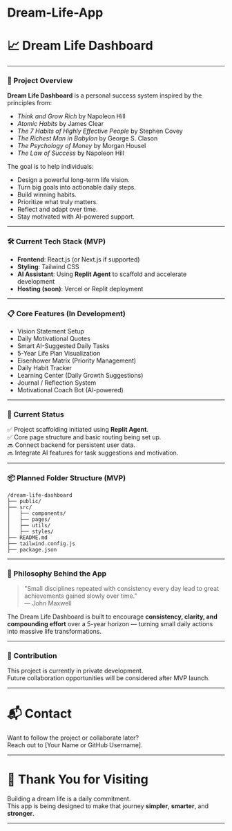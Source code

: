 # Dream-Life-App

# 📈 Dream Life Dashboard

---

### 🚀 Project Overview

**Dream Life Dashboard** is a personal success system inspired by the principles from:

- *Think and Grow Rich* by Napoleon Hill  
- *Atomic Habits* by James Clear  
- *The 7 Habits of Highly Effective People* by Stephen Covey  
- *The Richest Man in Babylon* by George S. Clason  
- *The Psychology of Money* by Morgan Housel  
- *The Law of Success* by Napoleon Hill  

The goal is to help individuals:
- Design a powerful long-term life vision.
- Turn big goals into actionable daily steps.
- Build winning habits.
- Prioritize what truly matters.
- Reflect and adapt over time.
- Stay motivated with AI-powered support.

---

### 🛠 Current Tech Stack (MVP)

- **Frontend**: React.js (or Next.js if supported)  
- **Styling**: Tailwind CSS  
- **AI Assistant**: Using **Replit Agent** to scaffold and accelerate development  
- **Hosting (soon)**: Vercel or Replit deployment

---

### 📋 Core Features (In Development)

- Vision Statement Setup
- Daily Motivational Quotes
- Smart AI-Suggested Daily Tasks
- 5-Year Life Plan Visualization
- Eisenhower Matrix (Priority Management)
- Daily Habit Tracker
- Learning Center (Daily Growth Suggestions)
- Journal / Reflection System
- Motivational Coach Bot (AI-powered)

---

### 📅 Current Status

✅ Project scaffolding initiated using **Replit Agent**.  
✅ Core page structure and basic routing being set up.  
🔜 Connect backend for persistent user data.  
🔜 Integrate AI features for task suggestions and motivation.

---

### 📦 Planned Folder Structure (MVP)

```
/dream-life-dashboard
├── public/
├── src/
│   ├── components/
│   ├── pages/
│   ├── utils/
│   ├── styles/
├── README.md
├── tailwind.config.js
├── package.json
```

---

### 🧠 Philosophy Behind the App

> "Small disciplines repeated with consistency every day lead to great achievements gained slowly over time."  
> — John Maxwell

The Dream Life Dashboard is built to encourage **consistency, clarity, and compounding effort** over a 5-year horizon — turning small daily actions into massive life transformations.

---

### 🤝 Contribution

This project is currently in private development.  
Future collaboration opportunities will be considered after MVP launch.

---

# 📬 Contact

Want to follow the project or collaborate later?  
Reach out to [Your Name or GitHub Username].

---

# 🌟 Thank You for Visiting

Building a dream life is a daily commitment.  
This app is being designed to make that journey **simpler**, **smarter**, and **stronger**.

---
